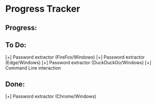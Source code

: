 # Progress Tracker

## Progress:

## To Do:
[+] Password extractor (FireFox/Windows)
[+] Password extractor (Edge/Windows)
[+] Password extractor (DuckDuckGo/Windows)
[+] Command Line interaction

## Done:
[+] Password extractor (Chrome/Windows)